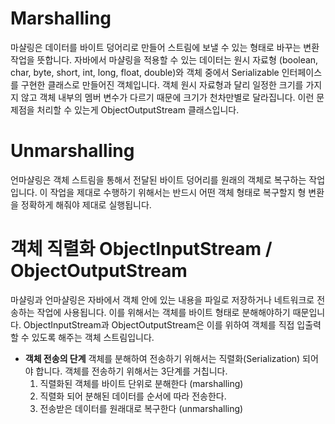 Marshalling
=
마샬링은 데이터를 바이트 덩어리로 만들어 스트림에 보낼 수 있는 형태로 바꾸는 변환 작업을 뜻합니다. 자바에서 마샬링을 적용할 수 있는 데이터는 원시 자료형 (boolean, char, byte, short, int, long, float, double)와 객체 중에서 Serializable 인터페이스를 구현한 클래스로 만들어진 객체입니다. 객체 원시 자료형과 달리 일정한 크기를 가지지 않고 객체 내부의 멤버 변수가 다르기 때문에 크기가 천차만별로 달라집니다. 이런 문제점을 처리할 수 있는게 ObjectOutputStream 클래스입니다.

Unmarshalling
=
언마샬링은 객체 스트림을 통해서 전달된 바이트 덩어리를 원래의 객체로 복구하는 작업입니다. 이 작업을 제대로 수행하기 위해서는 반드시 어떤 객체 형태로 복구할지 형 변환을 정확하게 해줘야 제대로 실행됩니다.


객체 직렬화 ObjectInputStream / ObjectOutputStream
=
마샬링과 언마샬링은 자바에서 객체 안에 있는 내용을 파일로 저장하거나 네트워크로 전송하는 작업에 사용됩니다. 이를 위해서는 객체를 바이트 형태로 분해해야하기 때문입니다. ObjectInputStream과 ObjectOutputStream은 이를 위하여 객체를 직접 입출력 할 수 있도록 해주는 객체 스트림입니다.

- **객체 전송의 단계**
	객체를 분해하여 전송하기 위해서는 직렬화(Serialization) 되어야 합니다.
	객체를 전송하기 위해서는 3단계를 거칩니다.
	1. 직렬화된 객체를 바이트 단위로 분해한다 (marshalling)
	2. 직렬화 되어 분해된 데이터를 순서에 따라 전송한다.
	3. 전송받은 데이터를 원래대로 복구한다 (unmarshalling)
	
<!--stackedit_data:
eyJoaXN0b3J5IjpbLTE3MzEwMDE3OTNdfQ==
-->